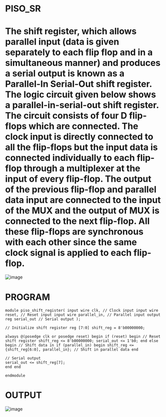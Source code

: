 # PISO_SR
# The shift register, which allows parallel input (data is given separately to each flip flop and in a simultaneous manner) and produces a serial output is known as a Parallel-In Serial-Out shift register. The logic circuit given below shows a parallel-in-serial-out shift register. The circuit consists of four D flip-flops which are connected. The clock input is directly connected to all the flip-flops but the input data is connected individually to each flip-flop through a multiplexer at the input of every flip-flop. The output of the previous flip-flop and parallel data input are connected to the input of the MUX and the output of MUX is connected to the next flip-flop. All these flip-flops are synchronous with each other since the same clock signal is applied to each flip-flop. 
![image](https://github.com/RESMIRNAIR/PISO_SR/assets/154305926/f0f2d979-b298-4693-b5c8-8eea850936d4)

# PROGRAM
```
module piso_shift_register( input wire clk, // Clock input input wire reset, // Reset input input wire parallel_in, // Parallel input output reg serial_out // Serial output );

// Initialize shift register reg [7:0] shift_reg = 8'b00000000;

always @(posedge clk or posedge reset) begin if (reset) begin // Reset shift register shift_reg <= 8'b00000000; serial_out <= 1'b0; end else begin // Shift data in if (parallel_in) begin shift_reg <= {shift_reg[6:0], parallel_in}; // Shift in parallel data end

// Serial output
serial_out <= shift_reg[7];
end end

endmodule
```
# OUTPUT
![image](https://github.com/Vijayananthperumal22/PISO_SR/assets/107705127/37c1f6ba-05ad-44bc-a709-f1c1ebd44e1f)
